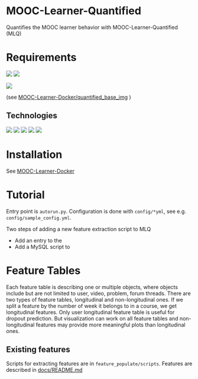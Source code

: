 # MOOC-Learner-Quantified

Quantifies the MOOC learner behavior with MOOC-Learner-Quantified (MLQ)

# Requirements 

<a href="https://www.python.org/" ><img src="https://img.shields.io/badge/Python-blue.svg"></a> <a href="https://www.mysql.com/" ><img src="https://img.shields.io/badge/MySQL-blue.svg"></a> 

<a href="https://www.docker.com/" ><img src="https://img.shields.io/badge/Docker-blue.svg"></a> 

(see [MOOC-Learner-Docker/quantified_base_img](https://github.com/MOOC-Learner-Project/MOOC-Learner-Docker/tree/master/quantified_base_img) )

## Technologies

<a href="https://www.pandas.pydata.org/" ><img src="https://img.shields.io/badge/Pandas-blue.svg"></a>
<a href="https://www.matplotlib.org/" ><img src="https://img.shields.io/badge/Matplotlib-blue.svg"></a>
<a href="https://www.numpy.org/" ><img src="https://img.shields.io/badge/Numpy-blue.svg"></a>
<a href="https://www.scipy.org/" ><img src="https://img.shields.io/badge/Scipy-blue.svg"></a>
<a href="https://scikit-learn.org/stable/index.html" ><img src="https://img.shields.io/badge/Scikitlearn-blue.svg"></a>

# Installation

See [MOOC-Learner-Docker](https://github.com/MOOC-Learner-Project/MOOC-Learner-Docker/tree/master/README.md)

# Tutorial

Entry point is `autorun.py`. Configuration is done with `config/*yml`, see e.g. `config/sample_config.yml`.

Two steps of adding a new feature extraction script to MLQ 
- Add an entry to the
- Add a MySQL script to

# Feature Tables

Each feature table is describing one or multiple objects, where objects include but are not limited to user, video, 
problem, forum threads. There are two types of feature tables, longitudinal and non-longitudinal ones. If we split a 
feature by the number of week it belongs to in a course, we get longitudinal features. Only user longitudinal feature 
table is useful for dropout prediction. But visualization can work on all feature tables and non-longitudinal features 
may provide more meaningful plots than longitudinal ones.

## Existing features

Scripts for extracting features are in `feature_populate/scripts`. Features are described in [docs/README.md](docs/README.md)


